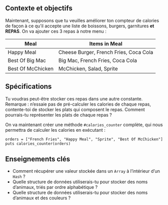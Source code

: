 ## Contexte et objectifs

Maintenant, supposons que tu veuilles améliorer ton compteur de calories de façon à ce qu’il accepte une liste de boissons, burgers, garnitures **et REPAS**. On va ajouter ces 3 repas à notre menu :

<table class="table">
 <thead>
 <tr>
 <th>
Meal
</th>
 <th>
Items in Meal
</th>
 </tr>
 </thead>
 <tbody>
 <tr>
 <td>
Happy Meal
</td>
 <td>
Cheese Burger, French Fries, Coca Cola
</td>
 </tr>
 <tr>
 <td>
Best Of Big Mac
</td>
 <td>
Big Mac, French Fries, Coca Cola
</td>
 </tr>
 <tr>
 <td>
Best Of McChicken
</td>
 <td>
McChicken, Salad, Sprite
</td>
 </tr>
 </tbody>
</table>


## Spécifications

Tu voudras peut-être stocker ces repas dans une autre constante. Remarque : n’essaie pas de pré-calculer les calories de chaque repas,
contente-toi de stocker les plats qui composent le repas. Comment pourrais-tu représenter les plats de chaque repas ?

On va maintenant créer une méthode `#calories_counter` complète, qui nous permettra de calculer les calories en exécutant :

``` {.ruby}
orders = ["French Fries", "Happy Meal", "Sprite", "Best Of McChicken"]
puts calories_counter(orders)
```

## Enseignements clés

- Comment récupérer une valeur stockée dans un `Array` à l’intérieur d’un `Hash` ?
- Quelle structure de données utiliserais-tu pour stocker des noms d’animaux, triés par ordre alphabétique ?
- Quelle structure de données utiliserais-tu pour stocker des noms d’animaux et des couleurs ?

